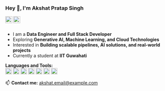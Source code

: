 ### Hey 👋, I'm Akshat Pratap Singh

<a href="https://github.com/akshat123">
  <img align="left" alt="Github" width="22px" src="https://cdn.jsdelivr.net/npm/simple-icons@3.12.2/icons/github.svg"/>
</a>
<a href="mailto:your.email@example.com">
  <img align="left" alt="Gmail" width="22px" src="https://cdn.jsdelivr.net/npm/simple-icons@3.12.2/icons/gmail.svg"/>
</a>

<br />
<br />

- I am a **Data Engineer and Full Stack Developer**  
- Exploring **Generative AI, Machine Learning, and Cloud Technologies**  
- Interested in **Building scalable pipelines, AI solutions, and real-world projects**  
- Currently a student at **IIT Guwahati**  

**Languages and Tools:**  
<code><img height="20" src="https://cdn.jsdelivr.net/npm/simple-icons@3.12.2/icons/python.svg"></code>
<code><img height="20" src="https://cdn.jsdelivr.net/npm/simple-icons@3.12.2/icons/javascript.svg"></code>
<code><img height="20" src="https://cdn.jsdelivr.net/npm/simple-icons@3.12.2/icons/react.svg"></code>
<code><img height="20" src="https://cdn.jsdelivr.net/npm/simple-icons@3.12.2/icons/node-dot-js.svg"></code>
<code><img height="20" src="https://cdn.jsdelivr.net/npm/simple-icons@3.12.2/icons/firebase.svg"></code>
<code><img height="20" src="https://cdn.jsdelivr.net/npm/simple-icons@3.12.2/icons/tensorflow.svg"></code>
<code><img height="20" src="https://cdn.jsdelivr.net/npm/simple-icons@3.12.2/icons/pytorch.svg"></code>

📫 **Contact me:** akshat.email@example.com
